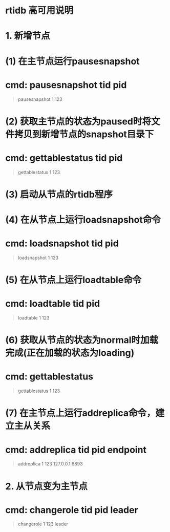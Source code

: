 # rtidb 高可用说明

# 1. 新增节点
# (1) 在主节点运行pausesnapshot
# cmd: pausesnapshot tid pid
> pausesnapshot 1 123

# (2) 获取主节点的状态为paused时将文件拷贝到新增节点的snapshot目录下
# cmd: gettablestatus tid pid
> gettablestatus 1 123

# (3) 启动从节点的rtidb程序

# (4) 在从节点上运行loadsnapshot命令
# cmd: loadsnapshot tid pid
> loadsnapshot 1 123

# (5) 在从节点上运行loadtable命令
# cmd: loadtable tid pid
> loadtable 1 123

# (6) 获取从节点的状态为normal时加载完成(正在加载的状态为loading)
# cmd: gettablestatus
> gettablestatus 1 123

# (7) 在主节点上运行addreplica命令，建立主从关系
# cmd: addreplica tid pid endpoint
> addreplica 1 123 127.0.0.1:8893


# 2. 从节点变为主节点
# cmd: changerole tid pid leader
> changerole 1 123 leader
